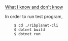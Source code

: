 [What I know and don't know](https://docs.google.com/presentation/d/1fEgo0QYK0GvzHy6xeYpOWLY9Ghfiy2dVN0X2bzOZDUc/edit?usp=sharing)

In order to run test program,

```
    $ cd ./ribplanet-cli
    $ dotnet build
    $ dotnet run
```
